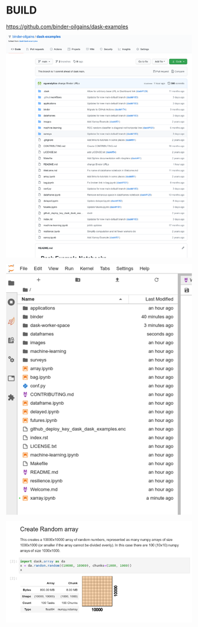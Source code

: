 # BUILD

https://github.com/binder-oilgains/dask-examples



![image-20210130145913200](assets/BUILD/image-20210130145913200.png)



![image-20210130145838817](assets/BUILD/image-20210130145838817.png)



![image-20210130145956590](assets/BUILD/image-20210130145956590.png)